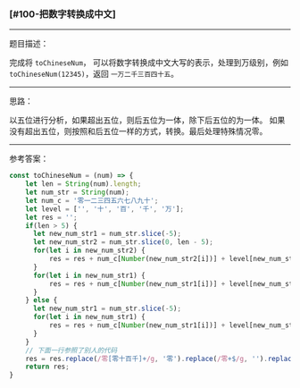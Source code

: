 ### [#100-把数字转换成中文]

----
题目描述：

完成将 `toChineseNum`， 可以将数字转换成中文大写的表示，处理到万级别，例如 `toChineseNum(12345)`，返回 `一万二千三百四十五`。

----
思路：

以五位进行分析，如果超出五位，则后五位为一体，除下后五位的为一体。
如果没有超出五位，则按照和后五位一样的方式，转换。最后处理特殊情况零。

----
参考答案：

```js
const toChineseNum = (num) => {
    let len = String(num).length;
    let num_str = String(num);
    let num_c = '零一二三四五六七八九十';
    let level = ['', '十', '百', '千', '万'];
    let res = '';
    if(len > 5) {
      let new_num_str1 = num_str.slice(-5);
      let new_num_str2 = num_str.slice(0, len - 5);
      for(let i in new_num_str2) {
          res = res + num_c[Number(new_num_str2[i])] + level[new_num_str2.length -i];
      }
      for(let i in new_num_str1) {
          res = res + num_c[Number(new_num_str1[i])] + level[new_num_str1.length - i - 1];
      }
    } else {
      let new_num_str1 = num_str.slice(-5);
      for(let i in new_num_str1) {
          res = res + num_c[Number(new_num_str1[i])] + level[new_num_str1.length - i - 1];
      }
    }
    // 下面一行参照了别人的代码
    res = res.replace(/零[零十百千]+/g, '零').replace(/零+$/g, '').replace(/零万/g, '万')
    return res;
}
```


